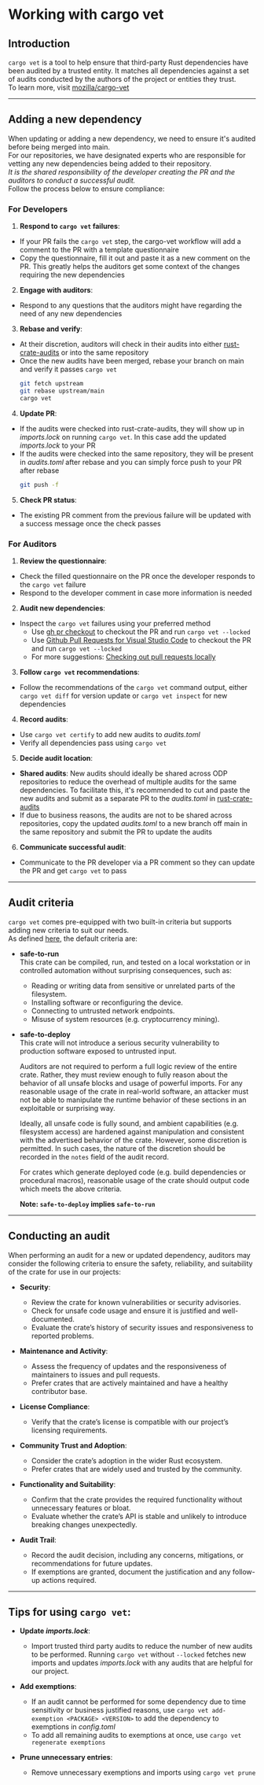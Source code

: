 # Working with cargo vet

## Introduction

`cargo vet` is a tool to help ensure that third-party Rust dependencies have been audited by a trusted entity.
It matches all dependencies against a set of audits conducted by the authors of the project or entities they trust.  
To learn more, visit [mozilla/cargo-vet](https://github.com/mozilla/cargo-vet)

---

## Adding a new dependency

When updating or adding a new dependency, we need to ensure it's audited before being merged into main.  
For our repositories, we have designated experts who are responsible for vetting any new dependencies being added to their repository.  
_It is the shared responsibility of the developer creating the PR and the auditors to conduct a successful audit._  
Follow the process below to ensure compliance:

### For Developers
1. **Respond to `cargo vet` failures**:
  - If your PR fails the `cargo vet` step, the cargo-vet workflow will add a comment to the PR with a template questionnaire
  - Copy the questionnaire, fill it out and paste it as a new comment on the PR. This greatly helps the auditors get some context of the changes requiring the new dependencies

2. **Engage with auditors**:
  - Respond to any questions that the auditors might have regarding the need of any new dependencies

3. **Rebase and verify**:
  - At their discretion, auditors will check in their audits into either [rust-crate-audits](https://github.com/OpenDevicePartnership/rust-crate-audits) or into the same repository
  - Once the new audits have been merged, rebase your branch on main and verify it passes `cargo vet`
    ```bash
    git fetch upstream
    git rebase upstream/main
    cargo vet
    ```

4. **Update PR**:
  - If the audits were checked into rust-crate-audits, they will show up in _imports.lock_ on running `cargo vet`. In this case add the updated _imports.lock_ to your PR
  - If the audits were checked into the same repository, they will be present in _audits.toml_ after rebase and you can simply force push to your PR after rebase
    ```bash
    git push -f
    ```

5. **Check PR status**:
  - The existing PR comment from the previous failure will be updated with a success message once the check passes

### For Auditors

1. **Review the questionnaire**:
  - Check the filled questionnaire on the PR once the developer responds to the `cargo vet` failure
  - Respond to the developer comment in case more information is needed

2. **Audit new dependencies**:
  - Inspect the `cargo vet` failures using your preferred method
    - Use [gh pr checkout](https://cli.github.com/manual/gh_pr_checkout) to checkout the PR and run `cargo vet --locked`
    - Use [Github Pull Requests for Visual Studio Code](https://marketplace.visualstudio.com/items?itemName=GitHub.vscode-pull-request-github) to checkout the PR and run `cargo vet --locked`
    - For more suggestions: [Checking out pull requests locally](https://docs.github.com/en/pull-requests/collaborating-with-pull-requests/reviewing-changes-in-pull-requests/checking-out-pull-requests-locally)

3. **Follow `cargo vet` recommendations**:
  - Follow the recommendations of the `cargo vet` command output, either `cargo vet diff` for version update or `cargo vet inspect` for new dependencies

4. **Record audits**:
  - Use `cargo vet certify` to add new audits to _audits.toml_
  - Verify all dependencies pass using `cargo vet`

5. **Decide audit location**:
  - **Shared audits**: New audits should ideally be shared across ODP repositories to reduce the overhead of multiple audits for the same dependencies. To facilitate this, it's recommended to cut and paste the new audits and submit as a separate PR to the _audits.toml_ in [rust-crate-audits](https://github.com/OpenDevicePartnership/rust-crate-audits)
  - If due to business reasons, the audits are not to be shared across repositories, copy the updated _audits.toml_ to a new branch off main in the same repository and submit the PR to update the audits

6. **Communicate successful audit**:
  - Communicate to the PR developer via a PR comment so they can update the PR and get `cargo vet` to pass

---

## Audit criteria
`cargo vet` comes pre-equipped with two built-in criteria but supports adding new criteria to suit our needs.  
As defined [here](https://mozilla.github.io/cargo-vet/built-in-criteria.html), the default criteria are:

- **safe-to-run**  
  This crate can be compiled, run, and tested on a local workstation or in
  controlled automation without surprising consequences, such as:
  * Reading or writing data from sensitive or unrelated parts of the filesystem.
  * Installing software or reconfiguring the device.
  * Connecting to untrusted network endpoints.
  * Misuse of system resources (e.g. cryptocurrency mining).

- **safe-to-deploy**  
  This crate will not introduce a serious security vulnerability to production
  software exposed to untrusted input.
  
  Auditors are not required to perform a full logic review of the entire crate.
  Rather, they must review enough to fully reason about the behavior of all unsafe
  blocks and usage of powerful imports. For any reasonable usage of the crate in
  real-world software, an attacker must not be able to manipulate the runtime
  behavior of these sections in an exploitable or surprising way.
  
  Ideally, all unsafe code is fully sound, and ambient capabilities (e.g.
  filesystem access) are hardened against manipulation and consistent with the
  advertised behavior of the crate. However, some discretion is permitted. In such
  cases, the nature of the discretion should be recorded in the `notes` field of
  the audit record.
  
  For crates which generate deployed code (e.g. build dependencies or procedural
  macros), reasonable usage of the crate should output code which meets the above
  criteria.

  **Note: `safe-to-deploy` implies `safe-to-run`**

---

## Conducting an audit

When performing an audit for a new or updated dependency, auditors may consider the following criteria to ensure the safety, reliability, and suitability of the crate for use in our projects:

- **Security**:  
  - Review the crate for known vulnerabilities or security advisories.
  - Check for unsafe code usage and ensure it is justified and well-documented.
  - Evaluate the crate’s history of security issues and responsiveness to reported problems.

- **Maintenance and Activity**:  
  - Assess the frequency of updates and the responsiveness of maintainers to issues and pull requests.
  - Prefer crates that are actively maintained and have a healthy contributor base.

- **License Compliance**:  
  - Verify that the crate’s license is compatible with our project’s licensing requirements.

- **Community Trust and Adoption**:  
  - Consider the crate’s adoption in the wider Rust ecosystem.
  - Prefer crates that are widely used and trusted by the community.

- **Functionality and Suitability**:  
  - Confirm that the crate provides the required functionality without unnecessary features or bloat.
  - Evaluate whether the crate’s API is stable and unlikely to introduce breaking changes unexpectedly.

- **Audit Trail**:  
  - Record the audit decision, including any concerns, mitigations, or recommendations for future updates.
  - If exemptions are granted, document the justification and any follow-up actions required.

---

## Tips for using `cargo vet`:

- **Update _imports.lock_**:
  - Import trusted third party audits to reduce the number of new audits to be performed. Running `cargo vet` without `--locked` fetches new imports and updates _imports.lock_ with any audits that are helpful for our project.

- **Add exemptions**:
  - If an audit cannot be performed for some dependency due to time sensitivity or business justified reasons, use `cargo vet add-exemption <PACKAGE> <VERSION>` to add the dependency to exemptions in _config.toml_
  - To add all remaining audits to exemptions at once, use `cargo vet regenerate exemptions`

- **Prune unnecessary entries**:
  - Remove unnecessary exemptions and imports using `cargo vet prune`